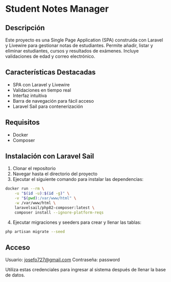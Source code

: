 # Student Notes Manager

## Descripción

Este proyecto es una Single Page Application (SPA) construida con Laravel y Livewire para gestionar notas de estudiantes. Permite añadir, listar y eliminar estudiantes, cursos y resultados de exámenes. Incluye validaciones de edad y correo electrónico.

## Características Destacadas

- SPA con Laravel y Livewire
- Validaciones en tiempo real
- Interfaz intuitiva
- Barra de navegación para fácil acceso
- Laravel Sail para contenerización

## Requisitos

- Docker
- Composer

## Instalación con Laravel Sail

1. Clonar el repositorio
2. Navegar hasta el directorio del proyecto
3. Ejecutar el siguiente comando para instalar las dependencias:

```bash
docker run --rm \
    -u "$(id -u):$(id -g)" \
    -v "$(pwd):/var/www/html" \
    -w /var/www/html \
    laravelsail/php82-composer:latest \
    composer install --ignore-platform-reqs
```

4. Ejecutar migraciones y seeders para crear y llenar las tablas:

```bash
php artisan migrate --seed
```

## Acceso
Usuario: josefo727@gmail.com
Contraseña: password

Utiliza estas credenciales para ingresar al sistema después de llenar la base de datos.
